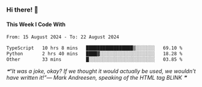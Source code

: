 ### Hi there! 👋

#### This Week I Code With
<!--START_SECTION:waka-->

```txt
From: 15 August 2024 - To: 22 August 2024

TypeScript   10 hrs 8 mins   █████████████████▒░░░░░░░   69.10 %
Python       2 hrs 40 mins   ████▓░░░░░░░░░░░░░░░░░░░░   18.28 %
Other        33 mins         █░░░░░░░░░░░░░░░░░░░░░░░░   03.85 %
```

<!--END_SECTION:waka-->

<!--STARTS_HERE_QUOTE_README-->
<i>❝“It was a joke, okay?  If we thought it would actually be used, we wouldn’t have written it!”— Mark Andreesen, speaking of the HTML tag BLINK      ❞</i>
<!--ENDS_HERE_QUOTE_README-->
